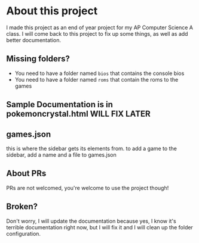 # About this project
I made this project as an end of year project for my AP Computer Science A class. I will come back to this project to fix up some things, as well as add better documentation.

## Missing folders?

- You need to have a folder named ```bios``` that contains the console bios
- You need to have a folder named ```roms``` that contain the roms to the games

## Sample Documentation is in pokemoncrystal.html WILL FIX LATER

## games.json

this is where the sidebar gets its elements from.
to add a game to the sidebar, add a name and a file to games.json

## About PRs

PRs are not welcomed, you're welcome to use the project though!

## Broken?
Don't worry, I will update the documentation because yes, I know it's terrible documentation right now, but I will fix it and I will clean up the folder configuration.
